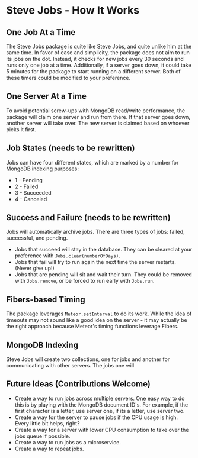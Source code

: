 # Steve Jobs - How It Works

## One Job At a Time

The Steve Jobs package is quite like Steve Jobs, and quite unlike him at the same time. In favor of ease and simplicity, the package does not aim to run its jobs on the dot. Instead, it checks for new jobs every 30 seconds and runs only one job at a time. Additionally, if a server goes down, it could take 5 minutes for the package to start running on a different server. Both of these timers could be modified to your preference.

## One Server At a Time

To avoid potential screw-ups with MongoDB read/write performance, the package will claim one server and run from there. If that server goes down, another server will take over. The new server is claimed based on whoever picks it first.

## Job States (needs to be rewritten)

Jobs can have four different states, which are marked by a number for MongoDB indexing purposes:
 - 1 - Pending
 - 2 - Failed
 - 3 - Succeeded
 - 4 - Canceled

## Success and Failure (needs to be rewritten)

Jobs will automatically archive jobs. There are three types of jobs: failed, successful, and pending. 
  - Jobs that succeed will stay in the database. They can be cleared at your preference with `Jobs.clear(numberOfDays)`.
  - Jobs that fail will try to run again the next time the server restarts. (Never give up!)
  - Jobs that are pending will sit and wait their turn. They could be removed with `Jobs.remove`, or be forced to run early with `Jobs.run`.

## Fibers-based Timing

The package leverages `Meteor.setInterval` to do its work. While the idea of timeouts may not sound like a good idea on the server - it may actually be the right approach because Meteor's timing functions leverage Fibers.

## MongoDB Indexing

Steve Jobs will create two collections, one for jobs and another for communicating with other servers. The jobs one will 

## Future Ideas (Contributions Welcome)

 - Create a way to run jobs across multiple servers. One easy way to do this is by playing with the MongoDB document ID's. For example, if the first character is a letter, use server one, if its a letter, use server two.
 - Create a way for the server to pause jobs if the CPU usage is high. Every little bit helps, right?
 - Create a way for a server with lower CPU consumption to take over the jobs queue if possible.
 - Create a way to run jobs as a microservice.
 - Create a way to repeat jobs.